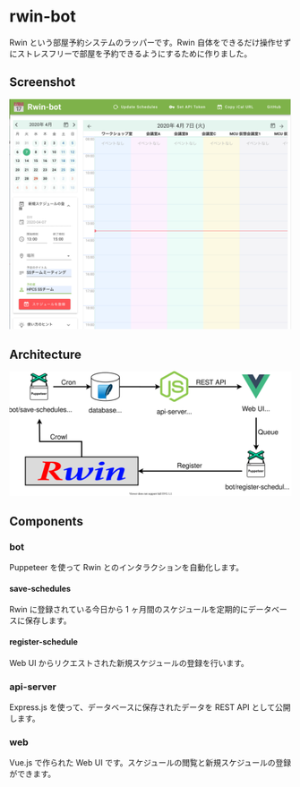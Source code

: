 # rwin-bot

Rwin という部屋予約システムのラッパーです。Rwin 自体をできるだけ操作せずにストレスフリーで部屋を予約できるようにするために作りました。

## Screenshot

![screenshot](screenshot.png)

## Architecture

![rwin-bot Architecture](architecture.svg)

## Components

### bot

Puppeteer を使って Rwin とのインタラクションを自動化します。

#### save-schedules

Rwin に登録されている今日から 1 ヶ月間のスケジュールを定期的にデータベースに保存します。

#### register-schedule

Web UI からリクエストされた新規スケジュールの登録を行います。

### api-server

Express.js を使って、データベースに保存されたデータを REST API として公開します。

### web

Vue.js で作られた Web UI です。スケジュールの閲覧と新規スケジュールの登録ができます。
